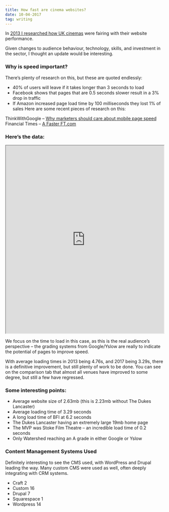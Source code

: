 ```yaml
---
title: How fast are cinema websites?
date: 10-04-2017
tag: writing
---
```


<script type="text/javascript" src="https://www.gstatic.com/charts/loader.js"></script>
<script type="text/javascript" src="/assets/charts/website.js"></script>

In [2013 I researched how UK cinemas](https://rae.li/web-analysis-uk-europa-cinemas/) were fairing with their website performance.

Given changes to audience behaviour, technology, skills, and investment in the sector, I thought an update would be interesting.

### Why is speed important?

There’s plenty of research on this, but these are quoted endlessly:

- 40% of users will leave if it takes longer than 3 seconds to load
- Facebook shows that pages that are 0.5 seconds slower result in a 3% drop in traffic
- If Amazon increased page load time by 100 milliseconds they lost 1% of sales
  Here are some recent pieces of research on this:

ThinkWithGoogle – [Why marketers should care about mobile page speed](https://www.thinkwithgoogle.com/articles/mobile-page-speed-load-time.html)
Financial Times – [A Faster FT.com](http://engineroom.ft.com/2016/04/04/a-faster-ft-com/)

### Here’s the data:

<div id="web" class="chart"></div>
<iframe width='100%' height='600'  src="https://docs.google.com/spreadsheets/d/1_YTaUXDR2hVzbRld56-sd-_AL4jr_JncM0YF6SAU8kE/pubhtml?widget=true&amp;headers=false"></iframe>

We focus on the time to load in this case, as this is the real audience’s perspective – the grading systems from Google/Yslow are really to indicate the potential of pages to improve speed.

With average loading times in 2013 being 4.76s, and 2017 being 3.29s, there is a definitive improvement, but still plenty of work to be done. You can see on the comparison tab that almost all venues have improved to some degree, but still a few have regressed.

### Some interesting points:

- Average website size of 2.63mb (this is 2.23mb without The Dukes Lancaster)
- Average loading time of 3.29 seconds
- A long load time of BFI at 6.2 seconds
- The Dukes Lancaster having an extremely large 19mb home page
- The MVP was Stoke Film Theatre – an incredible load time of 0.2 seconds
- Only Watershed reaching an A grade in either Google or Yslow

### Content Management Systems Used

Definitely interesting to see the CMS used, with WordPress and Drupal leading the way. Many custom CMS were used as well, often deeply integrating with CRM systems.

- Craft 2
- Custom 16
- Drupal 7
- Squarespace 1
- Wordpress 14
